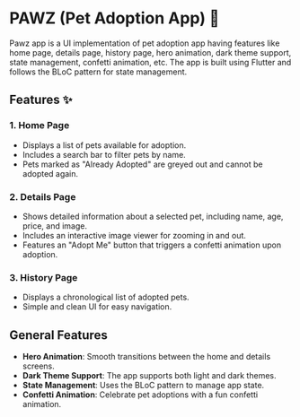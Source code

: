 # PAWZ (Pet Adoption App) 🐾
 Pawz app is a UI implementation of pet adoption app having features like home page, details page, history page, hero animation, dark theme support, state management, confetti animation, etc. The app is built using Flutter and follows the BLoC pattern for state management.

## Features ✨
### 1. Home Page
  - Displays a list of pets available for adoption.
  - Includes a search bar to filter pets by name.
  - Pets marked as "Already Adopted" are greyed out and cannot be adopted again.

### 2. Details Page
  - Shows detailed information about a selected pet, including name, age, price, and image.
  - Includes an interactive image viewer for zooming in and out.
  - Features an "Adopt Me" button that triggers a confetti animation upon adoption.

### 3. History Page
  - Displays a chronological list of adopted pets.
  - Simple and clean UI for easy navigation.

## General Features
  - **Hero Animation**: Smooth transitions between the home and details screens.
  - **Dark Theme Support**: The app supports both light and dark themes.
  - **State Management**: Uses the BLoC pattern to manage app state.
  - **Confetti Animation**: Celebrate pet adoptions with a fun confetti animation.



